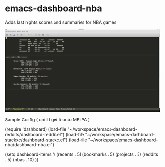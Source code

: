 # emacs-dashboard-nba
Adds last nights scores and summaries for NBA games



![Screenshot](screenshot.png?raw=true "Screenshot")


Sample Config ( until I get it onto MELPA ) 


(require 'dashboard)
(load-file "~/workspace/emacs-dashboard-reddits/dashboard-reddit.el")
(load-file "~/workspace/emacs-dashboard-stackxc/dashboard-stacxc.el")
(load-file "~/workspace/emacs-dashboard-nba/dashboard-nba.el")

(setq dashboard-items '(
			(recents  . 5)
                        (bookmarks . 5)
			(projects . 5)
			(reddits . 5)
			(nbas . 10)
			))